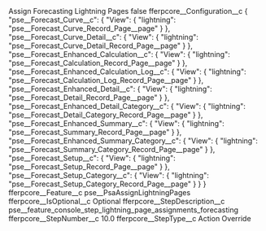 <?xml version="1.0" encoding="UTF-8"?>
<CustomMetadata xmlns="http://soap.sforce.com/2006/04/metadata" xmlns:xsi="http://www.w3.org/2001/XMLSchema-instance" xmlns:xsd="http://www.w3.org/2001/XMLSchema">
    <label>Assign Forecasting Lightning Pages</label>
    <protected>false</protected>
    <values>
        <field>fferpcore__Configuration__c</field>
        <value xsi:type="xsd:string">{
    &quot;pse__Forecast_Curve__c&quot;: {
        &quot;View&quot;: {
            &quot;lightning&quot;: &quot;pse__Forecast_Curve_Record_Page__page&quot;
        }
    },	
    &quot;pse__Forecast_Curve_Detail__c&quot;: {
        &quot;View&quot;: {
            &quot;lightning&quot;: &quot;pse__Forecast_Curve_Detail_Record_Page__page&quot;
        }
    },    
    &quot;pse__Forecast_Enhanced_Calculation__c&quot;: {
        &quot;View&quot;: {
            &quot;lightning&quot;: &quot;pse__Forecast_Calculation_Record_Page__page&quot;
        }
    },    
    &quot;pse__Forecast_Enhanced_Calculation_Log__c&quot;: {
        &quot;View&quot;: {
            &quot;lightning&quot;: &quot;pse__Forecast_Calculation_Log_Record_Page__page&quot;
        }
    },
    &quot;pse__Forecast_Enhanced_Detail__c&quot;: {
        &quot;View&quot;: {
            &quot;lightning&quot;: &quot;pse__Forecast_Detail_Record_Page__page&quot;
        }
    },
    &quot;pse__Forecast_Enhanced_Detail_Category__c&quot;: {
        &quot;View&quot;: {
            &quot;lightning&quot;: &quot;pse__Forecast_Detail_Category_Record_Page__page&quot;
        }
    },
    &quot;pse__Forecast_Enhanced_Summary__c&quot;: {
        &quot;View&quot;: {
            &quot;lightning&quot;: &quot;pse__Forecast_Summary_Record_Page__page&quot;
        }
    },
    &quot;pse__Forecast_Enhanced_Summary_Category__c&quot;: {
        &quot;View&quot;: {
            &quot;lightning&quot;: &quot;pse__Forecast_Summary_Category_Record_Page__page&quot;
        }
    },
    &quot;pse__Forecast_Setup__c&quot;: {
        &quot;View&quot;: {
            &quot;lightning&quot;: &quot;pse__Forecast_Setup_Record_Page__page&quot;
        }
    },    
    &quot;pse__Forecast_Setup_Category__c&quot;: {
        &quot;View&quot;: {
            &quot;lightning&quot;: &quot;pse__Forecast_Setup_Category_Record_Page__page&quot;
        }
    }
}</value>
    </values>
    <values>
        <field>fferpcore__Feature__c</field>
        <value xsi:type="xsd:string">pse__PsaAssignLightningPages</value>
    </values>
    <values>
        <field>fferpcore__IsOptional__c</field>
        <value xsi:type="xsd:string">Optional</value>
    </values>
    <values>
        <field>fferpcore__StepDescription__c</field>
        <value xsi:type="xsd:string">pse__feature_console_step_lightning_page_assignments_forecasting</value>
    </values>
    <values>
        <field>fferpcore__StepNumber__c</field>
        <value xsi:type="xsd:double">10.0</value>
    </values>
    <values>
        <field>fferpcore__StepType__c</field>
        <value xsi:type="xsd:string">Action Override</value>
    </values>
</CustomMetadata>
